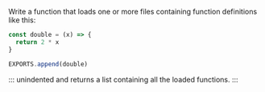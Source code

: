 Write a function that loads one or more files containing function definitions like this:

```js
const double = (x) => {
  return 2 * x
}

EXPORTS.append(double)
```

::: unindented
and returns a list containing all the loaded functions.
:::
